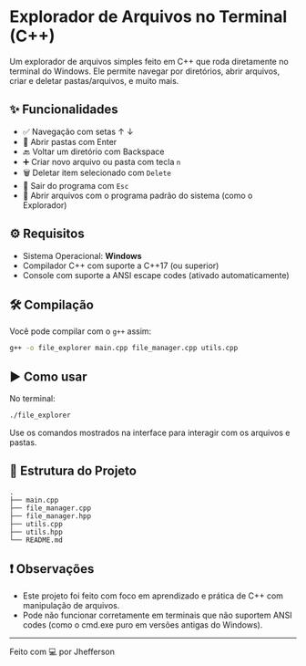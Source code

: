 # Explorador de Arquivos no Terminal (C++)

Um explorador de arquivos simples feito em C++ que roda diretamente no terminal do Windows. Ele permite navegar por diretórios, abrir arquivos, criar e deletar pastas/arquivos, e muito mais.

## ✨ Funcionalidades

- ✅ Navegação com setas ↑ ↓
- 📁 Abrir pastas com Enter
- 🔙 Voltar um diretório com Backspace
- ➕ Criar novo arquivo ou pasta com tecla `n`
- 🗑️ Deletar item selecionado com `Delete`
- 🚪 Sair do programa com `Esc`
- 📂 Abrir arquivos com o programa padrão do sistema (como o Explorador)

## ⚙️ Requisitos

- Sistema Operacional: **Windows**
- Compilador C++ com suporte a C++17 (ou superior)
- Console com suporte a ANSI escape codes (ativado automaticamente)

## 🛠️ Compilação

Você pode compilar com o `g++` assim:

```bash
g++ -o file_explorer main.cpp file_manager.cpp utils.cpp
```

## ▶️ Como usar

No terminal:

```bash
./file_explorer
```

Use os comandos mostrados na interface para interagir com os arquivos e pastas.

## 📂 Estrutura do Projeto

```
.
├── main.cpp
├── file_manager.cpp
├── file_manager.hpp
├── utils.cpp
├── utils.hpp
└── README.md
```

## ❗ Observações

- Este projeto foi feito com foco em aprendizado e prática de C++ com manipulação de arquivos.
- Pode não funcionar corretamente em terminais que não suportem ANSI codes (como o cmd.exe puro em versões antigas do Windows).

---

Feito com 💻 por Jhefferson